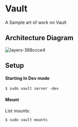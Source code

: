 # Vault
A Sample art of work on Vault

## Architecture Diagram

![layers-368ccce4](https://user-images.githubusercontent.com/8342133/34358547-ac3e3734-ea76-11e7-85dc-f1b65cc7d307.png)

## Setup

#### Starting In Dev mode

````
$ sudo vault server -dev
````

#### Mount

List mounts:

````
$ sudo vault mounts
````
